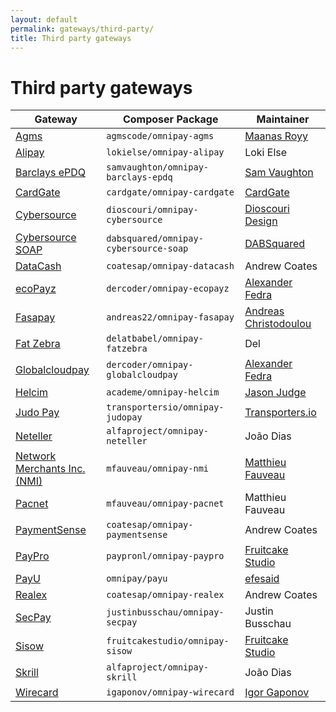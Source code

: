 ```yaml
---
layout: default
permalink: gateways/third-party/
title: Third party gateways
---
```


Third party gateways
====================

Gateway | Composer Package | Maintainer
------- | ---------------- | ----------
[Agms](https://github.com/agmscode/omnipay-agms) | `agmscode/omnipay-agms` | [Maanas Royy](https://github.com/maanas)
[Alipay](/gateways/alipay/) | `lokielse/omnipay-alipay` | Loki Else
[Barclays ePDQ](https://github.com/samvaughton/omnipay-barclays-epdq) | `samvaughton/omnipay-barclays-epdq` | [Sam Vaughton](https://github.com/samvaughton)
[CardGate](https://github.com/cardgate/omnipay-cardgate) | `cardgate/omnipay-cardgate` | [CardGate](https://github.com/cardgate)
[Cybersource](https://github.com/dioscouri/omnipay-cybersource) | `dioscouri/omnipay-cybersource` | [Dioscouri Design](https://github.com/dioscouri)
[Cybersource SOAP](https://github.com/DABSquared/omnipay-cybersource-soap) | `dabsquared/omnipay-cybersource-soap` | [DABSquared](https://github.com/DABSquared)
[DataCash](/gateways/datacash/) | `coatesap/omnipay-datacash` | Andrew Coates
[ecoPayz](https://github.com/dercoder/omnipay-ecopayz) | `dercoder/omnipay-ecopayz` | [Alexander Fedra](https://github.com/dercoder)
[Fasapay](https://github.com/andreas22/omnipay-fasapay) | `andreas22/omnipay-fasapay` | [Andreas Christodoulou](https://github.com/andreas22)
[Fat Zebra](/gateways/fatzebra) |	`delatbabel/omnipay-fatzebra` |	Del
[Globalcloudpay](https://github.com/dercoder/omnipay-globalcloudpay) | `dercoder/omnipay-globalcloudpay` | [Alexander Fedra](https://github.com/dercoder)
[Helcim](https://github.com/academe/omnipay-helcim) | `academe/omnipay-helcim` | [Jason Judge](https://github.com/judgej)
[Judo Pay](https://github.com/Transportersio/omnipay-judopay) | `transportersio/omnipay-judopay` | [Transporters.io](https://github.com/Transportersio)
[Neteller](/gateways/neteller/) | `alfaproject/omnipay-neteller` | João Dias
[Network Merchants Inc. (NMI)](https://github.com/mfauveau/omnipay-nmi) | `mfauveau/omnipay-nmi` | [Matthieu Fauveau](https://github.com/mfauveau)
[Pacnet](/gateways/pacnet/) | `mfauveau/omnipay-pacnet` | Matthieu Fauveau
[PaymentSense](/gateways/paymentsense/) | `coatesap/omnipay-paymentsense` | Andrew Coates
[PayPro](https://github.com/payproNL/omnipay-paypro) | `paypronl/omnipay-paypro` | [Fruitcake Studio](https://github.com/fruitcakestudio)
[PayU](https://github.com/efesaid/omnipay-payu) | `omnipay/payu` | [efesaid](https://github.com/efesaid)
[Realex](/gateways/realex/) | `coatesap/omnipay-realex` | Andrew Coates
[SecPay](/gateways/secpay/) | `justinbusschau/omnipay-secpay` | Justin Busschau
[Sisow](https://github.com/fruitcakestudio/omnipay-sisow ) | `fruitcakestudio/omnipay-sisow` | [Fruitcake Studio](https://github.com/fruitcakestudio)
[Skrill](/gateways/skrill/) | `alfaproject/omnipay-skrill` | João Dias
[Wirecard](https://github.com/igaponov/omnipay-wirecard) | `igaponov/omnipay-wirecard` | [Igor Gaponov](https://github.com/igaponov)

